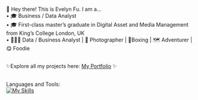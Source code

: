 👋 Hey there! This is Evelyn Fu. I am a...
<br>• 🎓 Business / Data Analyst
<br>• 🎓 First-class master’s graduate in Digital Asset and Media Management from King’s College London, UK
<br>• 👩🏻‍💻 Data / Business Analyst | 📸 Photographer | 🥊Boxing | 🗺️ Adventurer | 😋 Foodie 

<br>✨Explore all my projects here:  [My Portfolio](https://evefu0510.github.io/MyPortfolio/) ✨ 


<br>Languages and Tools: <br>
[![My Skills](https://skillicons.dev/icons?i=sql,python,powerbi,tableau,ssis)](https://skillicons.dev/icons?)
